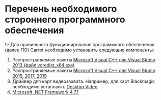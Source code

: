 ﻿# Перечень необходимого стороннего программного обеспечения

!> Для правильного функционирования программного обеспечения (далее ПО) Carrot необходимо установить следующие компоненты:

1. Распространяемые пакеты [Microsoft Visual C++ для Visual Studio 2013 (файл vcredist_x64.exe)](https://www.microsoft.com/ru-RU/download/details.aspx?id=40784)
1. Распространяемые пакеты [Microsoft Visual C++ для Visual Studio 2015, 2017, 2019](https://www.microsoft.com/ru-ru/download/details.aspx?id=48145)
1. Драйвер для карт видеозахвата. Например, для карт Blackmagic необходимо установить [Desktop Video](https://www.blackmagicdesign.com/ru/support/family/capture-and-playback)
1. [Microsoft .NET Framework 4.7.1](https://www.microsoft.com/ru-RU/download/details.aspx?id=56116)
